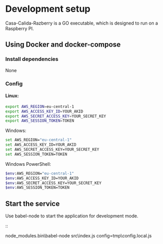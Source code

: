 # Development setup

Casa-Calida-Razberry is a GO executable, which is designed to run on a Raspberry PI.


## Using Docker and docker-compose

### Install dependencies

None

### Config

#### Linux:
```bash
export AWS_REGION=eu-central-1
export AWS_ACCESS_KEY_ID=YOUR_AKID
export AWS_SECRET_ACCESS_KEY=YOUR_SECRET_KEY
export AWS_SESSION_TOKEN=TOKEN
```

Windows:
```bash
set AWS_REGION="eu-central-1"
set AWS_ACCESS_KEY_ID=YOUR_AKID
set AWS_SECRET_ACCESS_KEY=YOUR_SECRET_KEY
set AWS_SESSION_TOKEN=TOKEN
```

Windows PowerShell:
```bash
$env:AWS_REGION="eu-central-1"
$env:AWS_ACCESS_KEY_ID=YOUR_AKID
$env:AWS_SECRET_ACCESS_KEY=YOUR_SECRET_KEY
$env:AWS_SESSION_TOKEN=TOKEN
```

Start the service
-----------------

Use babel-node to start the application for development mode.

::

   node_modules\.bin\babel-node src\index.js config=tmp\config.local.js

